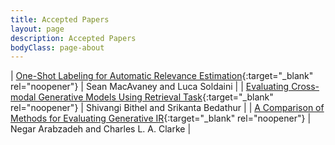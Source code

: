 ```yaml
---
title: Accepted Papers
layout: page
description: Accepted Papers
bodyClass: page-about
---
```


| [One-Shot Labeling for Automatic Relevance Estimation](https://arxiv.org/abs/2302.11266){:target="_blank" rel="noopener"} | Sean MacAvaney and Luca Soldaini |
| [Evaluating Cross-modal Generative Models Using Retrieval Task](https://dl.acm.org/doi/abs/10.1145/3539618.3591979){:target="_blank" rel="noopener"} | Shivangi Bithel and Srikanta Bedathur |
| [A Comparison of Methods for Evaluating Generative IR](https://arxiv.org/abs/2404.04044){:target="_blank" rel="noopener"} | Negar Arabzadeh and Charles L. A. Clarke |									